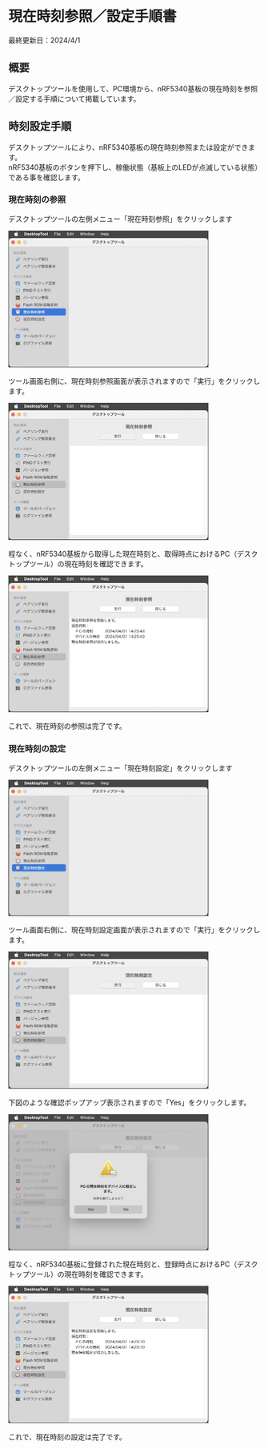 # 現在時刻参照／設定手順書

最終更新日：2024/4/1

## 概要

デスクトップツールを使用して、PC環境から、nRF5340基板の現在時刻を参照／設定する手順について掲載しています。

## 時刻設定手順

デスクトップツールにより、nRF5340基板の現在時刻参照または設定ができます。<br>
nRF5340基板のボタンを押下し、稼働状態（基板上のLEDが点滅している状態）である事を確認します。

### 現在時刻の参照

デスクトップツールの左側メニュー「現在時刻参照」をクリックします

<img src="images/TIMESET_01.jpg" width="400">

ツール画面右側に、現在時刻参照画面が表示されますので「実行」をクリックします。

<img src="images/TIMESET_02.jpg" width="400">

程なく、nRF5340基板から取得した現在時刻と、取得時点におけるPC（デスクトップツール）の現在時刻を確認できます。

<img src="images/TIMESET_03.jpg" width="400">

これで、現在時刻の参照は完了です。

### 現在時刻の設定

デスクトップツールの左側メニュー「現在時刻設定」をクリックします

<img src="images/TIMESET_04.jpg" width="400">

ツール画面右側に、現在時刻設定画面が表示されますので「実行」をクリックします。

<img src="images/TIMESET_05.jpg" width="400">

下図のような確認ポップアップ表示されますので「Yes」をクリックします。

<img src="images/TIMESET_06.jpg" width="400">

程なく、nRF5340基板に登録された現在時刻と、登録時点におけるPC（デスクトップツール）の現在時刻を確認できます。

<img src="images/TIMESET_07.jpg" width="400">

これで、現在時刻の設定は完了です。
